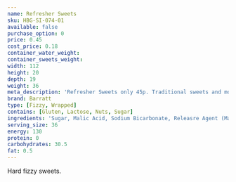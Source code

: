 ```yaml
---
name: Refresher Sweets
sku: HBG-SI-074-01
available: false
purchase_option: 0
price: 0.45
cost_price: 0.18
container_water_weight: 
container_sweets_weight: 
width: 112
height: 20
depth: 19
weight: 36
meta_description: 'Refresher Sweets only 45p. Traditional sweets and more at Humbugs Confectionery Store. Specialists in satisfying your sweet tooth!'
brand: Barratt
type: [Fizzy, Wrapped]
contains: [Gluten, Lactose, Nuts, Sugar]
ingredients: 'Sugar, Malic Acid, Sodium Bicarbonate, Releasre Agent (Magnesium Stearate), Maltose Syrup, Vegetable Fat, Maltodextrin, Natural Flavourings, Natural Colours'
serving_size: 36
energy: 130
protein: 0
carbohydrates: 30.5
fat: 0.5
---
```

Hard fizzy sweets.